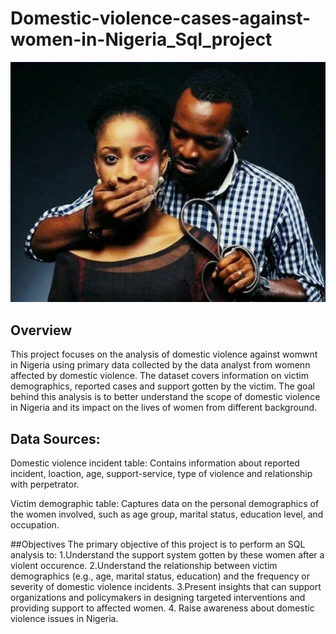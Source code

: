 # Domestic-violence-cases-against-women-in-Nigeria_Sql_project
![closedmouth](https://github.com/bellaudeh/Domestic-violence-cases-against-women-in-Nigeria_Sql_project/blob/main/closed%20mouth.png)

## Overview
This project focuses on the analysis of domestic violence against womwnt in Nigeria using primary data collected by the data analyst from womenn affected by domestic violence. The dataset covers information on victim demographics, reported cases and support gotten by the victim. The goal behind this analysis is to better understand the scope of domestic violence in Nigeria and its impact on the lives of women from different background.

## Data Sources:
Domestic violence incident table: Contains information about reported incident, loaction, age, support-service, type of violence and relationship with perpetrator.

Victim demographic table: Captures data on the personal demographics of the women involved, such as age group, marital status, education level, and occupation.

##Objectives
The primary objective of this project is to perform an SQL analysis to: 
1.Understand the support system gotten by these women after a violent occurence.
2.Understand the relationship between victim demographics (e.g., age, marital status, education) and the frequency or severity of domestic violence incidents.
3.Present insights that can support organizations and policymakers in designing targeted interventions and providing support to affected women.
4. Raise awareness about domestic violence issues in Nigeria.
